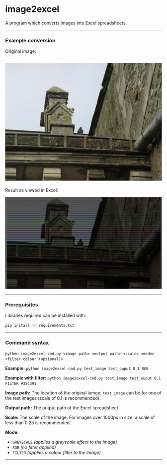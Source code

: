 # image2excel
A program which converts images into Excel spreadsheets.

---

### Example conversion
Original image:

![Original image](assets/test_image_readme.JPG)
---
Result as viewed in Excel:

![Conversion](assets/test_conversion.png)

---
### Prerequisites

Libraries required can be installed with:

`pip install -r requirements.txt`

---

### Command syntax

`python image2excel-cmd.py <image path> <output path> <scale> <mode> <filter colour (optional)>`

**Example:** `python image2excel-cmd.py test_image test_ouput 0.1 RGB`

**Example with filter:** `python image2excel-cmd.py test_image test_ouput 0.1 FILTER #35C391`

**Image path:** The location of the original iamge. `test_image` can be for one of the test images (scale of 0.1 is recommended).

**Output path:** The output path of the Excel spreadsheet

**Scale:** The scale of the image. For images over 1000px in size, a scale of less than 0.25 is recommended.

**Mode**:

 - `GREYSCALE` *(applies a greyscale effect to the image)* 
 - `RGB` *(no filter applied)*
 - `FILTER` *(applies a colour filter to the image)*

---

<!-- ### Webserver

Make sure you run this in the `web` directory.

`python image2excel-web.py <port>` -->
	
